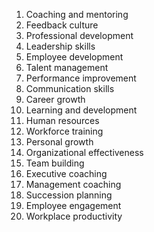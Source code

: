 1. Coaching and mentoring
2. Feedback culture
3. Professional development
4. Leadership skills
5. Employee development
6. Talent management
7. Performance improvement
8. Communication skills
9. Career growth
10. Learning and development
11. Human resources
12. Workforce training
13. Personal growth
14. Organizational effectiveness
15. Team building
16. Executive coaching
17. Management coaching
18. Succession planning
19. Employee engagement
20. Workplace productivity
